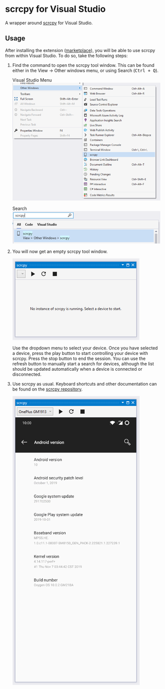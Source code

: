 # scrcpy for Visual Studio

A wrapper around [scrcpy](https://github.com/Genymobile/scrcpy) for Visual Studio.

## Usage

After installing the extension ([marketplace](https://marketplace.visualstudio.com/items?itemName=pvdstel.scrcpy)), you will be able to use scrcpy from within Visual Studio. To do so, take the following steps:

1. Find the command to open the scrcpy tool window. This can be found either in the View -> Other windows menu, or using Search (<kbd>Ctrl + Q</kbd>).

    Visual Studio Menu  
    ![Visual Studio Menu](static/menu.png)

    Search  
    ![Search](static/quick-launch.png)

2. You will now get an empty scrcpy tool window.

    ![Empty scrcpy tool window](static/empty.png)

    Use the dropdown menu to select your device. Once you have selected a device, press the play button to start controlling your device with scrcpy. Press the stop button to end the session. You can use the refresh button to manually start a search for devices, although the list should be updated automatically when a device is connected or disconnected.

3. Use scrcpy as usual. Keyboard shortcuts and other documentation can be found on the [scrcpy repository](https://github.com/Genymobile/scrcpy).

    ![Active scrcpy for Visual Studio session](static/running.png)
